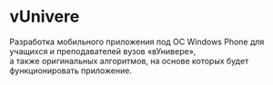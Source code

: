 # vUnivere

Разработка мобильного приложения под ОС Windows Phone для учащихся и преподавателей вузов «вУнивере», <br>
а также оригинальных алгоритмов, на основе которых будет функционировать приложение.

